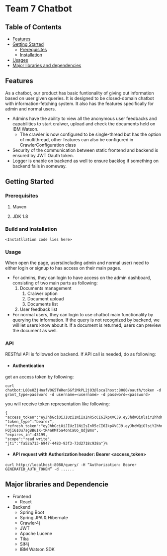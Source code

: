 # Team 7 Chatbot

## Table of Contents

- [Features](#features)
- [Getting Started](#getting-started)
  - [Prerequisites](#prerequisites)
  - [Installation](#installation)
- [Usages](#usage)
- [Major libraries and dependencies](#markdown-heading-major-libraries-and-dependencie)

## Features

As a chatbot, our product has basic funtionality of giving out information based on user given queries. It is designed to be closed-domain chatbot with information-fetching system. It also has the features specifically for admin and normal users.
* Admins have the ability to view all the anonymous user feedbacks and capabilities to start cralwer, upload and check the documents held on IBM Watson. 
    * The crawler is now configured to be single-thread but has the option of multithread, other features can also be configured in CrawlerConfiguration class
* Security of the communication between static frontend and backend is ensured by JWT Oauth token.
* Logger is enable on backend as well to ensure backlog if something on backend fails in someway.


## Getting Started

### Prerequisites

1. Maven

2. JDK 1.8

### Build and Installation

``<Instatllation code lies here>``

### Usage

When open the page, users(including admin and normal user) need to either login or signup to has access on their main pages. 
* For admins, they can login to have access on the admin dashboard, consisting of two main parts as following:
  1. Documents management
        1. Cralwer option
        2. Document upload
        3. Documents list
  2. User feedback list
* For normal users, they can login to use chatbot main functionality by querying the information. If the query is not recognized by backend, we will let users know about it. If a document is returned, users can preview the document as well.

### API
RESTful API is followed on backend. If API call is needed, do as following:

* #### Authentication

get an access token by following:
```
curl chatbot:L80eUZjHnafVOG5TWRenSGfiMkPL2j03@localhost:8080/oauth/token -d grant_type=password -d username=<username> -d password=<password>
```
you will receive token representation like following:
```
{
"access_token":"eyJhbGciOiJIUzI1NiIsInR5cCI6IkpXVCJ9.eyJhdWQiOlsiY2hhdGJvdFJlc3RBcGkiXSwidXNlcl9uYW1lIjoiYWRtaW4iLCJzY29wZSI6WyJyZWFkIiwid3JpdGUiXSwiZXhwIjoxNTYyODM5NzkyLCJhdXRob3JpdGllcyI6WyJBRE1JTiJdLCJqdGkiOiJmYTUyYTcxMy02OTQ3LTQ0ODMtOTNmMy03M2QyNzE4YzkzOGEiLCJjbGllbnRfaWQiOiJjaGF0Ym90In0.J85XvcjXP0qdBAGEcKEGrkAb29KdQ_b49fENKtaqciA",
"token_type":"bearer",
"refresh_token":"eyJhbGciOiJIUzI1NiIsInR5cCI6IkpXVCJ9.eyJhdWQiOlsiY2hhdGJvdFJlc3RBcGkiXSwidXNlcl9uYW1lIjoiYWRtaW4iLCJzY29wZSI6WyJyZWFkIiwid3JpdGUiXSwiYXRpIjoiZmE1MmE3MTMtNjk0Ny00NDgzLTkzZjMtNzNkMjcxOGM5MzhhIiwiZXhwIjoxNTY1Mzg4NTkyLCJhdXRob3JpdGllcyI6WyJBRE1JTiJdLCJqdGkiOiIxODJiNzgwYi1jNmI2LTRiYjgtYjk0Mi00OTY5ZjQ3YmQxOGEiLCJjbGllbnRfaWQiOiJjaGF0Ym90In0.wV-FQji61Ou7sgBBuIK-tR4aKMT5a4onCaUo_QdjBmo",
"expires_in":43199,
"scope":"read write",
"jti":"fa52a713-6947-4483-93f3-73d2718c938a"}%
```

* #### API request with Authorization header: Bearer <access_token>
```
curl http://localhost:8080/query/ -H “Authorization: Bearer GENERATED_AUTH_TOKEN” -d ......
```

## Major libraries and Dependencie

* Frontend
    * React
* Backend
    * Spring Boot
    * Spring JPA & Hibernate
    * Crawler4j
    * JWT
    * Apache Lucene
    * Tika
    * Slf4j
    * IBM Watson SDK
